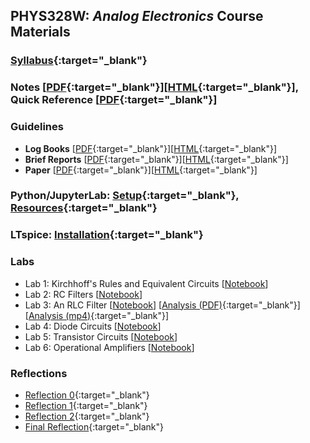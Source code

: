 ## PHYS328W: *Analog Electronics* Course Materials 

### [Syllabus](syllabus.html){:target="_blank"}

### Notes [[PDF](notes/p328_notes.pdf){:target="_blank"}][[HTML](notes/p328_notes/p328_notes.html){:target="_blank"}], Quick Reference [[PDF](ref/p328_ref.pdf){:target="_blank"}]

### Guidelines
- **Log Books** [[PDF](guides/p328_log_guide.pdf){:target="_blank"}][[HTML](guides/p328_log_guide.html){:target="_blank"}]
- **Brief Reports** [[PDF](guides/p328_report_guide.pdf){:target="_blank"}][[HTML](guides/p328_report_guide.html){:target="_blank"}]
- **Paper** [[PDF](guides/p328_paper_guide.pdf){:target="_blank"}][[HTML](guides/p328_paper_guide.html){:target="_blank"}]

### Python/JupyterLab: [Setup](jupyter/jupyter.html){:target="_blank"}, [Resources](jupyter/resources.html){:target="_blank"}

### LTspice: [Installation](ltspice/ltspice.html){:target="_blank"}

### Labs
- Lab 1: Kirchhoff's Rules and Equivalent Circuits [[Notebook](labs/PHYS328_Lab1.ipynb)]
- Lab 2: RC Filters [[Notebook](labs/PHYS328_Lab2.ipynb)]
- Lab 3: An RLC Filter [[Notebook](labs/PHYS328_Lab3.ipynb)] [[Analysis (PDF)](labs/p328_Lab3_Analysis.pdf){:target="_blank"}] [[Analysis (mp4)](labs/p328_Lab3_Analysis.mp4){:target="_blank"}]
- Lab 4: Diode Circuits [[Notebook](labs/PHYS328_Lab4.ipynb)]
- Lab 5: Transistor Circuits [[Notebook](labs/PHYS328_Lab5.ipynb)]
- Lab 6: Operational Amplifiers [[Notebook](labs/PHYS328_Lab6.ipynb)]

### Reflections
- [Reflection 0](reflect/reflect0.html){:target="_blank"}
- [Reflection 1](reflect/reflect1.html){:target="_blank"}
- [Reflection 2](reflect/reflect2.html){:target="_blank"}
- [Final Reflection](reflect/reflect_final.html){:target="_blank"}
